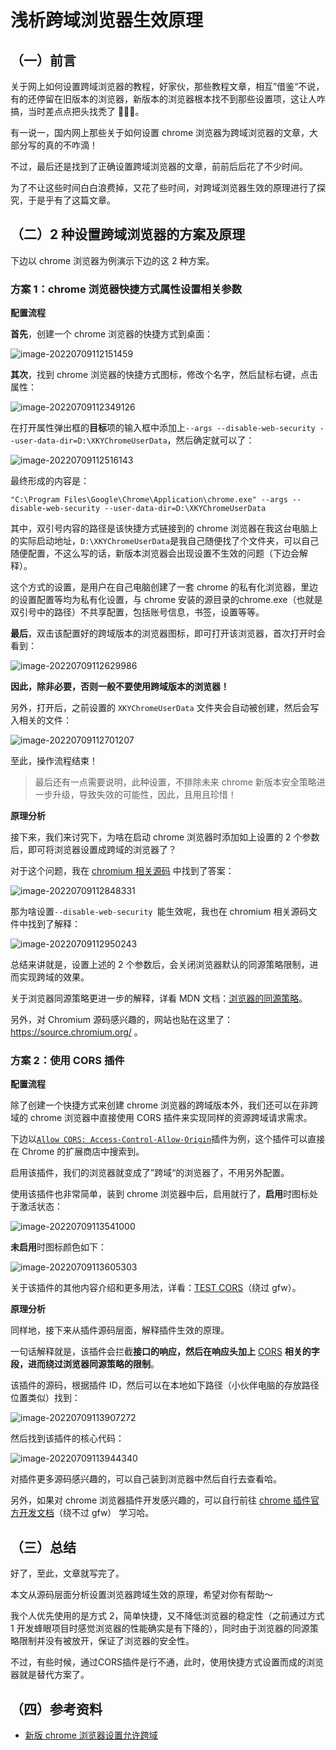 # 浅析跨域浏览器生效原理

## （一）前言

关于网上如何设置跨域浏览器的教程，好家伙，那些教程文章，相互”借鉴“不说，有的还停留在旧版本的浏览器，新版本的浏览器根本找不到那些设置项，这让人咋搞，当时差点点把头找秃了 🧑🏻‍🦲。

有一说一，国内网上那些关于如何设置 chrome 浏览器为跨域浏览器的文章，大部分写的真的不咋滴！

不过，最后还是找到了正确设置跨域浏览器的文章，前前后后花了不少时间。

为了不让这些时间白白浪费掉，又花了些时间，对跨域浏览器生效的原理进行了探究，于是乎有了这篇文章。

## （二）2 种设置跨域浏览器的方案及原理

下边以 chrome 浏览器为例演示下边的这 2 种方案。

### 方案 1：chrome 浏览器快捷方式属性设置相关参数

**配置流程**

**首先**，创建一个 chrome 浏览器的快捷方式到桌面：

![image-20220709112151459](.\img\cross-origin-browser-analysis\image-20220709112151459.png)

**其次**，找到 chrome 浏览器的快捷方式图标，修改个名字，然后鼠标右键，点击属性：

![image-20220709112349126](.\img\cross-origin-browser-analysis\image-20220709112349126.png)

在打开属性弹出框的**目标**项的输入框中添加上`--args --disable-web-security --user-data-dir=D:\XKYChromeUserData`，然后确定就可以了：

![image-20220709112516143](.\img\cross-origin-browser-analysis\image-20220709112516143.png)

最终形成的内容是：

```text
"C:\Program Files\Google\Chrome\Application\chrome.exe" --args --disable-web-security --user-data-dir=D:\XKYChromeUserData
```

其中，双引号内容的路径是该快捷方式链接到的 chrome 浏览器在我这台电脑上的实际启动地址，`D:\XKYChromeUserData`是我自己随便找了个文件夹，可以自己随便配置，不这么写的话，新版本浏览器会出现设置不生效的问题（下边会解释）。

这个方式的设置，是用户在自己电脑创建了一套 chrome 的私有化浏览器，里边的设置配置等均为私有化设置，与 chrome 安装的源目录的chrome.exe（也就是双引号中的路径）不共享配置，包括账号信息，书签，设置等等。

**最后**，双击该配置好的跨域版本的浏览器图标，即可打开该浏览器，首次打开时会看到：

![image-20220709112629986](.\img\cross-origin-browser-analysis\image-20220709112629986.png)

**因此，除非必要，否则一般不要使用跨域版本的浏览器！**

另外，打开后，之前设置的 `XKYChromeUserData` 文件夹会自动被创建，然后会写入相关的文件：

![image-20220709112701207](.\img\cross-origin-browser-analysis\image-20220709112701207.png)

至此，操作流程结束！

> 最后还有一点需要说明，此种设置，不排除未来 chrome 新版本安全策略进一步升级，导致失效的可能性，因此，且用且珍惜！

**原理分析**

接下来，我们来讨究下，为啥在启动 chrome 浏览器时添加如上设置的 2 个参数后，即可将浏览器设置成跨域的浏览器了？

对于这个问题，我在 [chromium 相关源码](https://source.chromium.org/chromium/chromium/src/+/main:content/public/common/content_switches.cc?q=user-data-dir_disable-web-security&ss=chromium) 中找到了答案：

![image-20220709112848331](.\img\cross-origin-browser-analysis\image-20220709112848331.png)

那为啥设置`--disable-web-security `能生效呢，我也在 chromium 相关源码文件中找到了解释：

![image-20220709112950243](.\img\cross-origin-browser-analysis\image-20220709112950243.png)

总结来讲就是，设置上述的 2 个参数后，会关闭浏览器默认的同源策略限制，进而实现跨域的效果。

关于浏览器同源策略更进一步的解释，详看 MDN 文档：[浏览器的同源策略](https://developer.mozilla.org/zh-CN/docs/Web/Security/Same-origin_policy)。

另外，对 Chromium 源码感兴趣的，网站也贴在这里了：https://source.chromium.org/ 。

### 方案 2：使用 CORS 插件

**配置流程**

除了创建一个快捷方式来创建 chrome 浏览器的跨域版本外，我们还可以在非跨域的 chrome 浏览器中直接使用 CORS 插件来实现同样的资源跨域请求需求。

下边以[` Allow CORS: Access-Control-Allow-Origin `](https://chrome.google.com/webstore/detail/allow-cors-access-control/lhobafahddgcelffkeicbaginigeejlf?utm_source=ext_sidebar&hl=zh-CN)插件为例，这个插件可以直接在 Chrome 的扩展商店中搜索到。

启用该插件，我们的浏览器就变成了”跨域“的浏览器了，不用另外配置。

使用该插件也非常简单，装到 chrome 浏览器中后，启用就行了，**启用**时图标处于激活状态：

![image-20220709113541000](.\img\cross-origin-browser-analysis\image-20220709113541000.png)

**未启用**时图标颜色如下：

![image-20220709113605303](.\img\cross-origin-browser-analysis\image-20220709113605303.png)

关于该插件的其他内容介绍和更多用法，详看：[TEST CORS](https://webbrowsertools.com/test-cors/)（绕过 gfw）。

**原理分析**

同样地，接下来从插件源码层面，解释插件生效的原理。

一句话解释就是，该插件会拦截**接口的响应，然后在响应头加上** [CORS](https://developer.mozilla.org/zh-CN/docs/Web/HTTP/CORS) **相关的字段，进而绕过浏览器同源策略的限制**。

该插件的源码，根据插件 ID，然后可以在本地如下路径（小伙伴电脑的存放路径位置类似）找到：

![image-20220709113907272](.\img\cross-origin-browser-analysis\image-20220709113907272.png)

然后找到该插件的核心代码：

![image-20220709113944340](.\img\cross-origin-browser-analysis\image-20220709113944340.png)

对插件更多源码感兴趣的，可以自己装到浏览器中然后自行去查看哈。

另外，如果对 chrome 浏览器插件开发感兴趣的，可以自行前往 [chrome 插件官方开发文档](https://developer.chrome.com/docs/extensions/mv3/)（绕不过 gfw） 学习哈。

## （三）总结

好了，至此，文章就写完了。

本文从源码层面分析设置浏览器跨域生效的原理，希望对你有帮助～

我个人优先使用的是方式 2，简单快捷，又不降低浏览器的稳定性（之前通过方式 1 开发蜂眼项目时感觉浏览器的性能确实是有下降的），同时由于浏览器的同源策略限制并没有被放开，保证了浏览器的安全性。

不过，有些时候，通过CORS插件是行不通，此时，使用快捷方式设置而成的浏览器就是替代方案了。

## （四）参考资料

- [新版 chrome 浏览器设置允许跨域](https://www.haorooms.com/post/chrome_cros_yx)

<Giscus
  repo="xkyong/blogs"
  repo-id="R_kgDOMk5dyA"
  category="Announcements"
  category-id="DIC_kwDOMk5dyM4ChwJe"
  mapping="title"
  reactions-enabled="1"
  emit-metadata="0"
  input-position="top"
  theme="preferred_color_scheme"
  lang="zh-CN"
  loading="lazy"
/>





